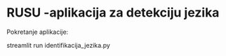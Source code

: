 # RUSU -aplikacija za detekciju jezika

Pokretanje aplikacije:

streamlit run identifikacija_jezika.py
